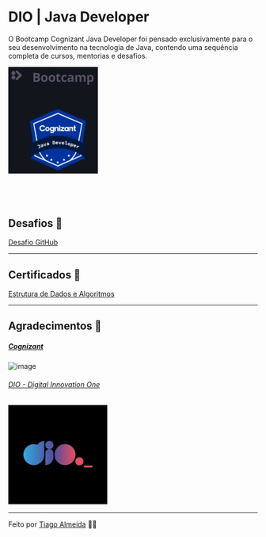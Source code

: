 # DIO | Java Developer

O Bootcamp Cognizant Java Developer foi pensado exclusivamente para o seu desenvolvimento na tecnologia de Java, contendo uma sequência completa de cursos, mentorias e desafios.

![image](https://github.com/tiagodalmeida87/dio-java-developer/blob/main/img/Cognizant%20Java.jpg)

&nbsp;
---

## Desafios 👊

  [Desafio GitHub](https://github.com/tiagodalmeida87/dio-java-developer/tree/main/Desafio%20GitHub)

---
## Certificados 📝

[Estrutura de Dados e Algoritmos](https://github.com/tiagodalmeida87/dio-java-developer/tree/main/img/Certificados)

---
## Agradecimentos 👏

##### [Cognizant](https://www.cognizant.com/us/en)
![image]()

###### [DIO - Digital Innovation One](https://digitalinnovation.one/)
![image](https://github.com/tiagodalmeida87/dio-java-developer/blob/main/img/dio2_imagem.jpg)

---

Feito por [Tiago Almeida](https://github.com/tiagodalmeida87) 🧑‍💻